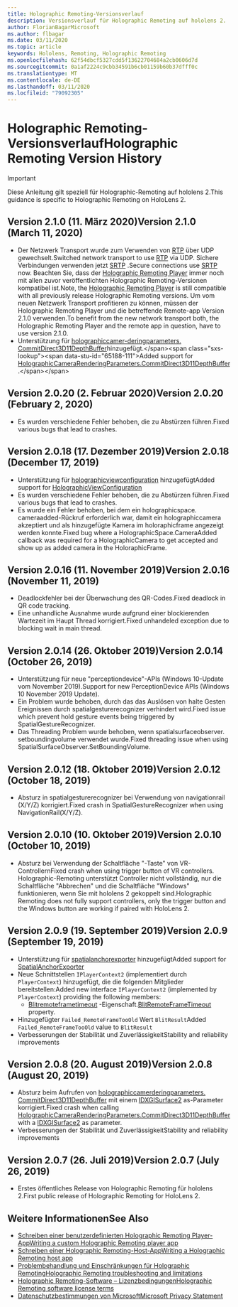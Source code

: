 ```yaml
---
title: Holographic Remoting-Versionsverlauf
description: Versionsverlauf für Holographic Remoting auf hololens 2.
author: FlorianBagarMicrosoft
ms.author: flbagar
ms.date: 03/11/2020
ms.topic: article
keywords: Hololens, Remoting, Holographic Remoting
ms.openlocfilehash: 62f54dbcf5327cdd5f13622704684a2cb0606d7d
ms.sourcegitcommit: 0a1af2224c9cbb34591b6cb01159b60b37dfff0c
ms.translationtype: MT
ms.contentlocale: de-DE
ms.lasthandoff: 03/11/2020
ms.locfileid: "79092305"
---
```

# <a name="holographic-remoting-version-history"></a><span data-ttu-id="65188-104">Holographic Remoting-Versionsverlauf</span><span class="sxs-lookup"><span data-stu-id="65188-104">Holographic Remoting Version History</span></span>

> [!IMPORTANT]
> <span data-ttu-id="65188-105">Diese Anleitung gilt speziell für Holographic-Remoting auf hololens 2.</span><span class="sxs-lookup"><span data-stu-id="65188-105">This guidance is specific to Holographic Remoting on HoloLens 2.</span></span>

## <span data-ttu-id="65188-106">Version 2.1.0 (11. März 2020)<a name="v2.1.0"></a></span><span class="sxs-lookup"><span data-stu-id="65188-106">Version 2.1.0 (March 11, 2020) <a name="v2.1.0"></a></span></span>
* <span data-ttu-id="65188-107">Der Netzwerk Transport wurde zum Verwenden von [RTP](https://en.wikipedia.org/wiki/Real-time_Transport_Protocol) über UDP gewechselt.</span><span class="sxs-lookup"><span data-stu-id="65188-107">Switched network transport to use [RTP](https://en.wikipedia.org/wiki/Real-time_Transport_Protocol) via UDP.</span></span> <span data-ttu-id="65188-108">Sichere Verbindungen verwenden jetzt [SRTP](https://en.wikipedia.org/wiki/Secure_Real-time_Transport_Protocol) .</span><span class="sxs-lookup"><span data-stu-id="65188-108">Secure connections use [SRTP](https://en.wikipedia.org/wiki/Secure_Real-time_Transport_Protocol) now.</span></span> <span data-ttu-id="65188-109">Beachten Sie, dass der [Holographic Remoting Player](holographic-remoting-player.md) immer noch mit allen zuvor veröffentlichten Holographic Remoting-Versionen kompatibel ist.</span><span class="sxs-lookup"><span data-stu-id="65188-109">Note, the [Holographic Remoting Player](holographic-remoting-player.md) is still compatible with all previously release Holographic Remoting versions.</span></span> <span data-ttu-id="65188-110">Um vom neuen Netzwerk Transport profitieren zu können, müssen der Holographic Remoting Player und die betreffende Remote-app Version 2.1.0 verwenden.</span><span class="sxs-lookup"><span data-stu-id="65188-110">To benefit from the new network transport both, the Holographic Remoting Player and the remote app in question, have to use version 2.1.0.</span></span>
* <span data-ttu-id="65188-111">Unterstützung für [holographiccamer-deringparameters. CommitDirect3D11DepthBuffer](https://docs.microsoft.com/uwp/api/windows.graphics.holographic.holographiccamerarenderingparameters.commitdirect3d11depthbuffer#Windows_Graphics_Holographic_HolographicCameraRenderingParameters_CommitDirect3D11DepthBuffer_Windows_Graphics_DirectX_Direct3D11_IDirect3DSurface_)hinzugefügt.</span><span class="sxs-lookup"><span data-stu-id="65188-111">Added support for [HolographicCameraRenderingParameters.CommitDirect3D11DepthBuffer](https://docs.microsoft.com/uwp/api/windows.graphics.holographic.holographiccamerarenderingparameters.commitdirect3d11depthbuffer#Windows_Graphics_Holographic_HolographicCameraRenderingParameters_CommitDirect3D11DepthBuffer_Windows_Graphics_DirectX_Direct3D11_IDirect3DSurface_).</span></span> 

## <span data-ttu-id="65188-112">Version 2.0.20 (2. Februar 2020)<a name="v2.0.20"></a></span><span class="sxs-lookup"><span data-stu-id="65188-112">Version 2.0.20 (February 2, 2020) <a name="v2.0.20"></a></span></span>
* <span data-ttu-id="65188-113">Es wurden verschiedene Fehler behoben, die zu Abstürzen führen.</span><span class="sxs-lookup"><span data-stu-id="65188-113">Fixed various bugs that lead to crashes.</span></span>

## <span data-ttu-id="65188-114">Version 2.0.18 (17. Dezember 2019)<a name="v2.0.18"></a></span><span class="sxs-lookup"><span data-stu-id="65188-114">Version 2.0.18 (December 17, 2019) <a name="v2.0.18"></a></span></span>
* <span data-ttu-id="65188-115">Unterstützung für [holographicviewconfiguration](https://docs.microsoft.com/uwp/api/windows.graphics.holographic.holographicviewconfiguration) hinzugefügt</span><span class="sxs-lookup"><span data-stu-id="65188-115">Added support for [HolographicViewConfiguration](https://docs.microsoft.com/uwp/api/windows.graphics.holographic.holographicviewconfiguration)</span></span>
* <span data-ttu-id="65188-116">Es wurden verschiedene Fehler behoben, die zu Abstürzen führen.</span><span class="sxs-lookup"><span data-stu-id="65188-116">Fixed various bugs that lead to crashes.</span></span>
* <span data-ttu-id="65188-117">Es wurde ein Fehler behoben, bei dem ein holographicspace. cameraadded-Rückruf erforderlich war, damit ein holographiccamera akzeptiert und als hinzugefügte Kamera im holoraphicframe angezeigt werden konnte.</span><span class="sxs-lookup"><span data-stu-id="65188-117">Fixed bug where a HolographicSpace.CameraAdded callback was required for a HolographicCamera to get accepted and show up as added camera in the HoloraphicFrame.</span></span>

## <span data-ttu-id="65188-118">Version 2.0.16 (11. November 2019)<a name="2.0.16"></a></span><span class="sxs-lookup"><span data-stu-id="65188-118">Version 2.0.16 (November 11, 2019) <a name="2.0.16"></a></span></span>
* <span data-ttu-id="65188-119">Deadlockfehler bei der Überwachung des QR-Codes.</span><span class="sxs-lookup"><span data-stu-id="65188-119">Fixed deadlock in QR code tracking.</span></span>
* <span data-ttu-id="65188-120">Eine unhandliche Ausnahme wurde aufgrund einer blockierenden Wartezeit im Haupt Thread korrigiert.</span><span class="sxs-lookup"><span data-stu-id="65188-120">Fixed unhandeled exception due to blocking wait in main thread.</span></span>

## <span data-ttu-id="65188-121">Version 2.0.14 (26. Oktober 2019)<a name="v2.0.14"></a></span><span class="sxs-lookup"><span data-stu-id="65188-121">Version 2.0.14 (October 26, 2019) <a name="v2.0.14"></a></span></span>
* <span data-ttu-id="65188-122">Unterstützung für neue "perceptiondevice"-APIs (Windows 10-Update vom November 2019).</span><span class="sxs-lookup"><span data-stu-id="65188-122">Support for new PerceptionDevice APIs (Windows 10 November 2019 Update).</span></span>
* <span data-ttu-id="65188-123">Ein Problem wurde behoben, durch das das Auslösen von halte Gesten Ereignissen durch spatialgesturerecognizer verhindert wird.</span><span class="sxs-lookup"><span data-stu-id="65188-123">Fixed issue which prevent hold gesture events being triggered by SpatialGestureRecognizer.</span></span>
* <span data-ttu-id="65188-124">Das Threading Problem wurde behoben, wenn spatialsurfaceobserver. setboundingvolume verwendet wurde.</span><span class="sxs-lookup"><span data-stu-id="65188-124">Fixed threading issue when using SpatialSurfaceObserver.SetBoundingVolume.</span></span>

## <span data-ttu-id="65188-125">Version 2.0.12 (18. Oktober 2019)<a name="v2.0.12"></a></span><span class="sxs-lookup"><span data-stu-id="65188-125">Version 2.0.12 (October 18, 2019) <a name="v2.0.12"></a></span></span>
* <span data-ttu-id="65188-126">Absturz in spatialgesturerecognizer bei Verwendung von navigationrail (X/Y/Z) korrigiert.</span><span class="sxs-lookup"><span data-stu-id="65188-126">Fixed crash in SpatialGestureRecognizer when using NavigationRail(X/Y/Z).</span></span>

## <span data-ttu-id="65188-127">Version 2.0.10 (10. Oktober 2019)<a name="v2.0.10"></a></span><span class="sxs-lookup"><span data-stu-id="65188-127">Version 2.0.10 (October 10, 2019) <a name="v2.0.10"></a></span></span>
* <span data-ttu-id="65188-128">Absturz bei Verwendung der Schaltfläche "-Taste" von VR-Controllern</span><span class="sxs-lookup"><span data-stu-id="65188-128">Fixed crash when using trigger button of VR controllers.</span></span> <span data-ttu-id="65188-129">Holographic-Remoting unterstützt Controller nicht vollständig, nur die Schaltfläche "Abbrechen" und die Schaltfläche "Windows" funktionieren, wenn Sie mit hololens 2 gekoppelt sind.</span><span class="sxs-lookup"><span data-stu-id="65188-129">Holographic Remoting does not fully support controllers, only the trigger button and the Windows button are working if paired with HoloLens 2.</span></span>

## <span data-ttu-id="65188-130">Version 2.0.9 (19. September 2019)<a name="v2.0.9"></a></span><span class="sxs-lookup"><span data-stu-id="65188-130">Version 2.0.9 (September 19, 2019) <a name="v2.0.9"></a></span></span>
* <span data-ttu-id="65188-131">Unterstützung für [spatialanchorexporter](https://docs.microsoft.com/uwp/api/windows.perception.spatial.spatialanchorexporter) hinzugefügt</span><span class="sxs-lookup"><span data-stu-id="65188-131">Added support for [SpatialAnchorExporter](https://docs.microsoft.com/uwp/api/windows.perception.spatial.spatialanchorexporter)</span></span>
* <span data-ttu-id="65188-132">Neue Schnittstellen ```IPlayerContext2``` (implementiert durch ```PlayerContext```) hinzugefügt, die die folgenden Mitglieder bereitstellen:</span><span class="sxs-lookup"><span data-stu-id="65188-132">Added new interface ```IPlayerContext2``` (implemented by ```PlayerContext```) providing the following members:</span></span>
  - <span data-ttu-id="65188-133">[Blitremoteframetimeout](holographic-remoting-create-player.md#BlitRemoteFrameTimeout) -Eigenschaft.</span><span class="sxs-lookup"><span data-stu-id="65188-133">[BlitRemoteFrameTimeout](holographic-remoting-create-player.md#BlitRemoteFrameTimeout)  property.</span></span>
* <span data-ttu-id="65188-134">Hinzugefügter ```Failed_RemoteFrameTooOld``` Wert ```BlitResult```</span><span class="sxs-lookup"><span data-stu-id="65188-134">Added ```Failed_RemoteFrameTooOld``` value to ```BlitResult```</span></span>
* <span data-ttu-id="65188-135">Verbesserungen der Stabilität und Zuverlässigkeit</span><span class="sxs-lookup"><span data-stu-id="65188-135">Stability and reliability improvements</span></span>

## <span data-ttu-id="65188-136">Version 2.0.8 (20. August 2019)<a name="v2.0.8"></a></span><span class="sxs-lookup"><span data-stu-id="65188-136">Version 2.0.8 (August 20, 2019) <a name="v2.0.8"></a></span></span>

* <span data-ttu-id="65188-137">Absturz beim Aufrufen von [holographiccamerderingparameters. CommitDirect3D11DepthBuffer](https://docs.microsoft.com/uwp/api/windows.graphics.holographic.holographiccamerarenderingparameters.commitdirect3d11depthbuffer) mit einem [IDXGISurface2](https://docs.microsoft.com/windows/win32/api/dxgi1_2/nn-dxgi1_2-idxgisurface2) as-Parameter korrigiert.</span><span class="sxs-lookup"><span data-stu-id="65188-137">Fixed crash when calling [HolographicCameraRenderingParameters.CommitDirect3D11DepthBuffer](https://docs.microsoft.com/uwp/api/windows.graphics.holographic.holographiccamerarenderingparameters.commitdirect3d11depthbuffer) with a [IDXGISurface2](https://docs.microsoft.com/windows/win32/api/dxgi1_2/nn-dxgi1_2-idxgisurface2) as parameter.</span></span>
* <span data-ttu-id="65188-138">Verbesserungen der Stabilität und Zuverlässigkeit</span><span class="sxs-lookup"><span data-stu-id="65188-138">Stability and reliability improvements</span></span>

## <span data-ttu-id="65188-139">Version 2.0.7 (26. Juli 2019)<a name="v2.0.7"></a></span><span class="sxs-lookup"><span data-stu-id="65188-139">Version 2.0.7 (July 26, 2019) <a name="v2.0.7"></a></span></span>

* <span data-ttu-id="65188-140">Erstes öffentliches Release von Holographic Remoting für hololens 2.</span><span class="sxs-lookup"><span data-stu-id="65188-140">First public release of Holographic Remoting for HoloLens 2.</span></span>

## <a name="see-also"></a><span data-ttu-id="65188-141">Weitere Informationen</span><span class="sxs-lookup"><span data-stu-id="65188-141">See Also</span></span>
* [<span data-ttu-id="65188-142">Schreiben einer benutzerdefinierten Holographic Remoting Player-App</span><span class="sxs-lookup"><span data-stu-id="65188-142">Writing a custom Holographic Remoting player app</span></span>](holographic-remoting-create-player.md)
* [<span data-ttu-id="65188-143">Schreiben einer Holographic Remoting-Host-App</span><span class="sxs-lookup"><span data-stu-id="65188-143">Writing a Holographic Remoting host app</span></span>](holographic-remoting-create-host.md)
* [<span data-ttu-id="65188-144">Problembehandlung und Einschränkungen für Holographic Remoting</span><span class="sxs-lookup"><span data-stu-id="65188-144">Holographic Remoting troubleshooting and limitations</span></span>](holographic-remoting-troubleshooting.md)
* [<span data-ttu-id="65188-145">Holographic Remoting-Software – Lizenzbedingungen</span><span class="sxs-lookup"><span data-stu-id="65188-145">Holographic Remoting software license terms</span></span>](https://docs.microsoft.com/legal/mixed-reality/microsoft-holographic-remoting-software-license-terms)
* [<span data-ttu-id="65188-146">Datenschutzbestimmungen von Microsoft</span><span class="sxs-lookup"><span data-stu-id="65188-146">Microsoft Privacy Statement</span></span>](https://go.microsoft.com/fwlink/?LinkId=521839)
